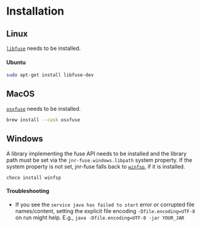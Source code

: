 Installation
==

## Linux

[`libfuse`](https://github.com/libfuse/libfuse) needs to be installed.

#### Ubuntu
```bash
sudo apt-get install libfuse-dev
``` 

## MacOS

[`osxfuse`](https://osxfuse.github.io) needs to be installed.

```bash
brew install --cask osxfuse
```

## Windows

A library implementing the fuse API needs to be installed and the library path must be set via the `jnr-fuse.windows.libpath` system property.
If the system property is not set, jnr-fuse falls back to [`winfsp`](https://github.com/billziss-gh/winfsp), if it is installed.
```batch
choco install winfsp
```

#### Troubleshooting

* If you see the `service java has failed to start` error or corrupted file names/content, setting
the explicit file encoding `-Dfile.encoding=UTF-8` on run might help.  E.g., `java -Dfile.encoding=UTF-8 -jar YOUR_JAR`
